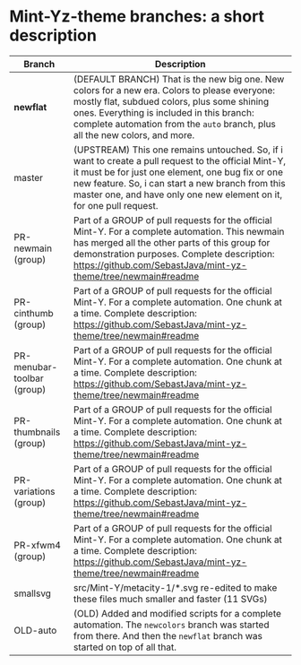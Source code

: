 # Mint-Yz-theme branches: a short description

Branch | Description
-------| -----------
**newflat** | (DEFAULT BRANCH) That is the new big one. New colors for a new era. Colors to please everyone: mostly flat, subdued colors, plus some shining ones. Everything is included in this branch: complete automation from the `auto` branch, plus all the new colors, and more.
master | (UPSTREAM) This one remains untouched. So, if i want to create a pull request to the official Mint-Y, it must be for just one element, one bug fix or one new feature. So, i can start a new branch from this master one, and have only one new element on it, for one pull request.
PR-newmain (group) | Part of a GROUP of pull requests for the official Mint-Y. For a complete automation. This newmain has merged all the other parts of this group for demonstration purposes. Complete description: https://github.com/SebastJava/mint-yz-theme/tree/newmain#readme
PR-cinthumb (group) | Part of a GROUP of pull requests for the official Mint-Y. For a complete automation. One chunk at a time. Complete description: https://github.com/SebastJava/mint-yz-theme/tree/newmain#readme
PR-menubar-toolbar (group) | Part of a GROUP of pull requests for the official Mint-Y. For a complete automation. One chunk at a time. Complete description: https://github.com/SebastJava/mint-yz-theme/tree/newmain#readme
PR-thumbnails (group) | Part of a GROUP of pull requests for the official Mint-Y. For a complete automation. One chunk at a time. Complete description: https://github.com/SebastJava/mint-yz-theme/tree/newmain#readme
PR-variations (group) | Part of a GROUP of pull requests for the official Mint-Y. For a complete automation. One chunk at a time. Complete description: https://github.com/SebastJava/mint-yz-theme/tree/newmain#readme
PR-xfwm4 (group) | Part of a GROUP of pull requests for the official Mint-Y. For a complete automation. One chunk at a time. Complete description: https://github.com/SebastJava/mint-yz-theme/tree/newmain#readme
smallsvg | src/Mint-Y/metacity-1/*.svg re-edited to make these files much smaller and faster (11 SVGs)
OLD-auto | (OLD) Added and modified scripts for a complete automation. The `newcolors` branch was started from there. And then the `newflat` branch was started on top of all that.
